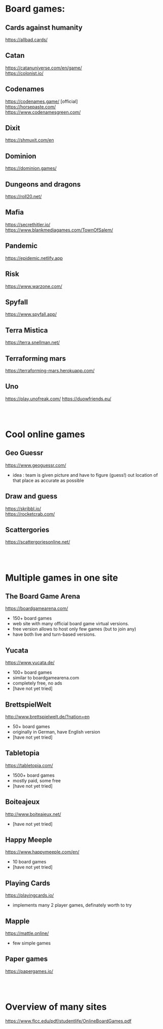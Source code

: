 # Board games:
## Cards against humanity <br/>
 https://allbad.cards/ 

## Catan <br/>
https://catanuniverse.com/en/game/  <br/>
https://colonist.io/ 

## Codenames <br/>
https://codenames.game/ [official] <br/>
https://horsepaste.com/ <br/>
https://www.codenamesgreen.com/

## Dixit <br/>
https://shmuxit.com/en

## Dominion <br/>
https://dominion.games/

## Dungeons and dragons <br/>
https://roll20.net/

## Mafia <br/>
https://secrethitler.io/ </br>
https://www.blankmediagames.com/TownOfSalem/

## Pandemic <br/>
https://epidemic.netlify.app

## Risk <br/>
https://www.warzone.com/

## Spyfall <br/>
https://www.spyfall.app/

## Terra Mistica <br/>
https://terra.snellman.net/

## Terraforming mars <br/>
https://terraforming-mars.herokuapp.com/ 

## Uno <br/>
https://play.unofreak.com/
https://duowfriends.eu/

<br/>
<br/>

# Cool online games
## Geo Guessr <br/>
https://www.geoguessr.com/
- idea : team is given picture and have to figure (guess!) out location of that place as accurate as possible

## Draw and guess <br/>
https://skribbl.io/  <br/>
https://rocketcrab.com/

## Scattergories <br/>
https://scattergoriesonline.net/

<br/>
<br/>

# Multiple games in one site
## The Board Game Arena <br/>
https://boardgamearena.com/
- 150+ board games
- web site with many official board game virtual versions.
- free version allows to host only few games (but to join any)
- have both live and turn-based versions.

## Yucata <br/>
https://www.yucata.de/
- 100+ board games
- similar to boardgamearena.com
- completely free, no ads
- [have not yet tried]

## BrettspielWelt <br/>
http://www.brettspielwelt.de/?nation=en
- 50+ board games
- originally in German, have English version
- [have not yet tried]

## Tabletopia <br/>
https://tabletopia.com/
- 1500+ board games
- mostly paid, some free
- [have not yet tried]

## Boiteajeux <br/>
http://www.boiteajeux.net/
- [have not yet tried]

## Happy Meeple <br/>
https://www.happymeeple.com/en/
- 10 board games
- [have not yet tried]

## Playing Cards <br/>
https://playingcards.io/
- implements many 2 player games, definately worth to try

## Mapple <br/>
https://mattle.online/
- few simple games

## Paper games <br/>
https://papergames.io/

<br/>
<br/>

# Overview of many sites <br/>
https://www.flcc.edu/pdf/studentlife/OnlineBoardGames.pdf

